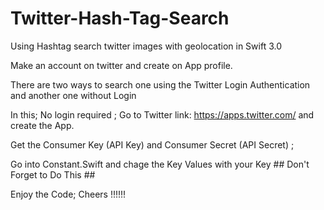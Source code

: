 # Twitter-Hash-Tag-Search
Using Hashtag search twitter images with geolocation in Swift 3.0

Make an account on twitter and create on App profile.

There are two ways to search one using the Twitter Login Authentication and another one without Login

In this; No login required ; Go to Twitter link: https://apps.twitter.com/ and create the App.

Get the Consumer Key (API Key)	and Consumer Secret (API Secret)	; 

Go into Constant.Swift and chage the Key Values with your Key ## Don't Forget to Do This ##

Enjoy the Code; Cheers !!!!!!
